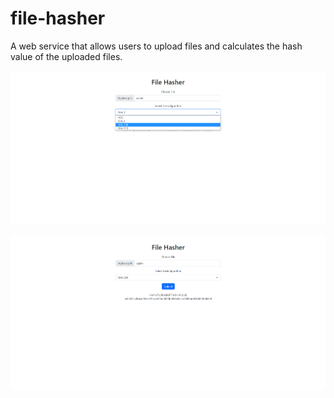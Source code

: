 # file-hasher
A web service that allows users to upload files and calculates the hash value of the uploaded files.

![view](/images2readME/1.png)

![view2](/images2readME/2.png)
